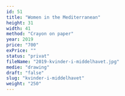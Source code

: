 ```yaml
---
id: 51
title: "Women in the Mediterranean"
height: 31
width: 41
method: "Crayon on paper"
year: 2019
price: "700"
exPrice: ""
status: "privat"
fileName: "2019-kvinder-i-middelhavet.jpg"
medie: "drawing"
draft: "false"
slug: "kvinder-i-middelhavet"
weight: "250"
---
```

